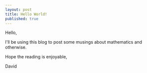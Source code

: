 ```yaml
---
layout: post
title: Hello World!
published: true
---
```


Hello,

I'll be using this blog to post some musings about mathematics and otherwise.

Hope the reading is enjoyable,

David

